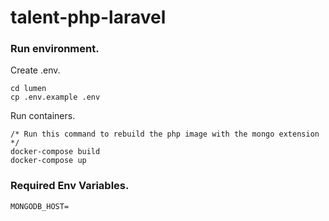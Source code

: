 # talent-php-laravel

### Run environment.

Create .env.
```
cd lumen
cp .env.example .env
```
Run containers.
```
/* Run this command to rebuild the php image with the mongo extension */
docker-compose build
docker-compose up
```

### Required Env Variables.

```
MONGODB_HOST=
```